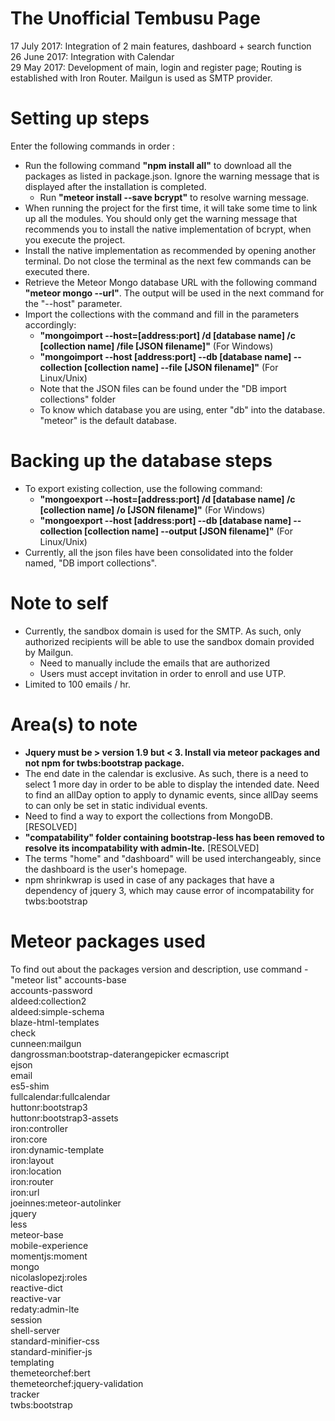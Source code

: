 # The Unofficial Tembusu Page
17 July 2017: Integration of 2 main features, dashboard + search function   <br />
26 June 2017: Integration with Calendar  <br />
29 May 2017: Development of main, login and register page; Routing is established with Iron Router. Mailgun is used as SMTP provider.

# Setting up steps
Enter the following commands in order :
+ Run the following command __"npm install all"__ to download all the packages as listed in package.json. Ignore the warning message that is displayed after the installation is completed.
  - Run __"meteor install --save bcrypt"__ to resolve warning message.
+ When running the project for the first time, it will take some time to link up all the modules. You should only get the warning message that recommends you to install the native implementation of bcrypt, when you execute the project.
+ Install the native implementation as recommended by opening another terminal. Do not close the terminal as the next few commands can be executed there.
+ Retrieve the Meteor Mongo database URL with the following command __"meteor mongo --url"__. The output will be used in the next command for the "--host" parameter.
+ Import the collections with the command and fill in the parameters accordingly:
  - __"mongoimport --host=[address:port] /d [database name] /c [collection name] /file [JSON filename]"__ (For Windows)
  - __"mongoimport --host [address:port] --db [database name] --collection [collection name] --file [JSON filename]"__ (For Linux/Unix)
  - Note that the JSON files can be found under the "DB import collections" folder
  - To know which database you are using, enter "db" into the database. "meteor" is the default database.  

# Backing up the database steps
+ To export existing collection, use the following command:
  - __"mongoexport --host=[address:port] /d [database name] /c [collection name] /o [JSON filename]"__ (For Windows)
  - __"mongoexport --host [address:port] --db [database name] --collection [collection name] --output [JSON filename]"__ (For Linux/Unix)
+ Currently, all the json files have been consolidated into the folder named, "DB import collections".


# Note to self
+ Currently, the sandbox domain is used for the SMTP. As such, only authorized recipients will be able to use the sandbox domain provided by Mailgun.
  - Need to manually include the emails that are authorized
  - Users must accept invitation in order to enroll and use UTP.
+ Limited to 100 emails / hr.

# Area(s) to note
+ __Jquery must be > version 1.9 but < 3. Install via meteor packages and not npm for twbs:bootstrap package.__
+ The end date in the calendar is exclusive. As such, there is a need to select 1 more day in order to be able to display the intended date. Need to find an allDay option to apply to dynamic events, since allDay seems to can only be set in static individual events.
+ Need to find a way to export the collections from MongoDB. [RESOLVED]
+ __"compatability" folder containing bootstrap-less has been removed to resolve its incompatability with admin-lte.__ [RESOLVED]
+ The terms "home" and "dashboard" will be used interchangeably, since the dashboard is the user's homepage.  
+ npm shrinkwrap is used in case of any packages that have a dependency of jquery 3, which may cause error of incompatability for  twbs:bootstrap   


# Meteor packages used
To find out about the packages version and description, use command - "meteor list"
accounts-base                        
accounts-password                    
aldeed:collection2                   
aldeed:simple-schema                 
blaze-html-templates                 
check                                
cunneen:mailgun                      
dangrossman:bootstrap-daterangepicker
ecmascript                           
ejson                                
email                                
es5-shim                             
fullcalendar:fullcalendar            
huttonr:bootstrap3                   
huttonr:bootstrap3-assets            
iron:controller                      
iron:core                            
iron:dynamic-template                
iron:layout                          
iron:location                        
iron:router                          
iron:url                             
joeinnes:meteor-autolinker           
jquery                               
less                                 
meteor-base                          
mobile-experience                    
momentjs:moment                      
mongo                                
nicolaslopezj:roles                  
reactive-dict                        
reactive-var                         
redaty:admin-lte                     
session                              
shell-server                         
standard-minifier-css                
standard-minifier-js                 
templating                           
themeteorchef:bert                   
themeteorchef:jquery-validation      
tracker                              
twbs:bootstrap                       
